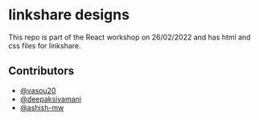 # linkshare designs

This repo is part of the React workshop on 26/02/2022 and has html and css files for linkshare.

## Contributors

- [@vasou20](https://github.com/vasou20)
- [@deepaksivamani](https://github.com/deepaksivamani)
- [@ashish-mw](https://github.com/ashish-mw)